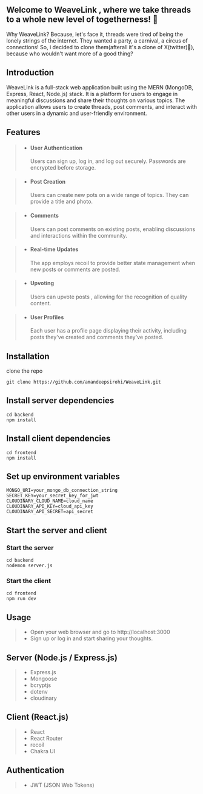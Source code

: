 ## Welcome to WeaveLink , where we take threads to a whole new level of togetherness! 🎉

Why WeaveLink?
Because, let's face it, threads were tired of being the lonely strings of the internet. They wanted a party, a carnival, a circus of connections! So, i decided to clone them(afterall it's a clone of X(twitter)😬), because who wouldn't want more of a good thing?

## Introduction

WeaveLink is a full-stack web application built using the MERN (MongoDB, Express, React, Node.js) stack. It is a platform for users to engage in meaningful discussions and share their thoughts on various topics. The application allows users to create threads, post comments, and interact with other users in a dynamic and user-friendly environment.

## Features

>- <h4> User Authentication</h4> Users can sign up, log in, and log out securely. Passwords are encrypted before storage.

>- <h4>Post Creation</h4> Users can create new pots on a wide range of topics. They can provide a title and photo.

>- <h4>Comments</h4> Users can post comments on existing posts, enabling discussions and interactions within the community.

>- <h4>Real-time Updates</h4> The app employs recoil to provide better state management when new posts or comments are posted.

>- <h4>Upvoting</h4> Users can upvote posts , allowing for the recognition of quality content.

>- <h4>User Profiles</h4> Each user has a profile page displaying their activity, including posts they've created and comments they've posted.

## Installation
clone the repo
```console
git clone https://github.com/amandeepsirohi/WeaveLink.git
```

## Install server dependencies
```console
cd backend
npm install
```

## Install client dependencies
```console
cd frontend
npm install
```

## Set up environment variables
```console
MONGO_URI=your_mongo_db_connection_string
SECRET_KEY=your_secret_key_for_jwt
CLOUDINARY_CLOUD_NAME=cloud_name
CLOUDINARY_API_KEY=cloud_api_key
CLOUDINARY_API_SECRET=api_secret
```

## Start the server and client

### Start the server
```console
cd backend
nodemon server.js
```
### Start the client
```console
cd frontend
npm run dev
```

## Usage
> - Open your web browser and go to http://localhost:3000
> - Sign up or log in and start sharing your thoughts.

## Server (Node.js / Express.js)
> - Express.js
> - Mongoose
> - bcryptjs
> - dotenv
> - cloudinary

## Client (React.js)
> - React
> - React Router
> - recoil
> - Chakra UI

## Authentication 
> - JWT (JSON Web Tokens)
